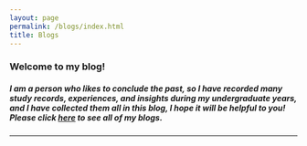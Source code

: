 ```yaml
---
layout: page
permalink: /blogs/index.html
title: Blogs
---
```

### Welcome to my blog!
##### I am a person who likes to conclude the past, so I have recorded many study records, experiences, and insights during my undergraduate years, and I have collected them all in this blog, I hope it will be helpful to you! Please click <em>**[here](https://jiayi-blog.vercel.app "Go to my personal blog website!")**<em/> to see all of my blogs.
---
